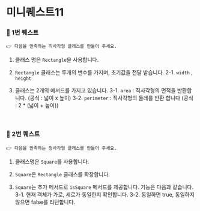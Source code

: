 # 미니퀘스트11

### 🎯 1번 퀘스트
```
👉 다음을 만족하는 직사각형 클래스를 만들어 주세요.
```
1. 클래스 명은 `Rectangle`을 사용합니다.

2. `Rectangle` 클래스는 두개의 변수를 가지며, 초기값을 전달 받습니다.
    2-1. `width` , `height` 

3. 클래스는 2개의 메서드를 가지고 있습니다.
    3-1. `area` : 직사각형의 면적을 반환합니다. (공식 : 넓이 x 높이)
    3-2. `perimeter` : 직사각형의 둘레를 반환 합니다 (공식 : 2 * (넓이 + 높이))

<br>

### 🎯 2번 퀘스트
```
👉 다음을 만족하는 정사각형 클래스를 만들어 주세요.
```

1. 클래스명은 `Square`를 사용합니다.

2. `Square`은 `Rectangle` 클래스를 확장합니다.

3. `Square`는 추가 메서드로 `isSquare` 메서드를 제공합니다. 기능은 다음과 같습니다.
    3-1. 현재 객체가 가로, 세로가 동일한지 확인합니다.
    3-2. 동일하면 true, 동일하지 않으면 false를 리턴합니다.